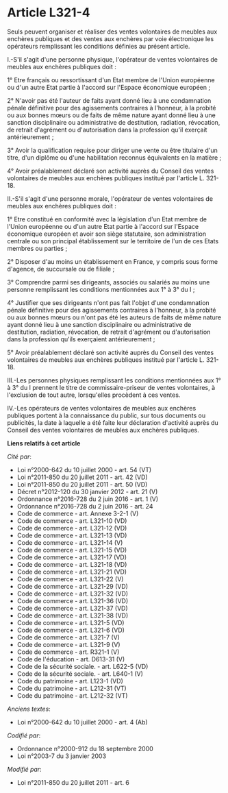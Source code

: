 # Article L321-4

Seuls peuvent organiser et réaliser des ventes volontaires de meubles aux enchères publiques et des ventes aux enchères par
voie électronique les opérateurs remplissant les conditions définies au présent article. 

I.-S'il s'agit d'une personne physique, l'opérateur de ventes volontaires de meubles aux enchères publiques doit : 

1° Etre français ou ressortissant d'un Etat membre de l'Union européenne ou d'un autre Etat partie à l'accord sur l'Espace
économique européen ; 

2° N'avoir pas été l'auteur de faits ayant donné lieu à une condamnation pénale définitive pour des agissements contraires à
l'honneur, à la probité ou aux bonnes mœurs ou de faits de même nature ayant donné lieu à une sanction disciplinaire ou
administrative de destitution, radiation, révocation, de retrait d'agrément ou d'autorisation dans la profession qu'il
exerçait antérieurement ; 

3° Avoir la qualification requise pour diriger une vente ou être titulaire d'un titre, d'un diplôme ou d'une habilitation
reconnus équivalents en la matière ; 

4° Avoir préalablement déclaré son activité auprès du Conseil des ventes volontaires de meubles aux enchères publiques
institué par l'article L. 321-18. 

II.-S'il s'agit d'une personne morale, l'opérateur de ventes volontaires de meubles aux enchères publiques doit : 

1° Etre constitué en conformité avec la législation d'un Etat membre de l'Union européenne ou d'un autre Etat partie à
l'accord sur l'Espace économique européen et avoir son siège statutaire, son administration centrale ou son principal
établissement sur le territoire de l'un de ces Etats membres ou parties ; 

2° Disposer d'au moins un établissement en France, y compris sous forme d'agence, de succursale ou de filiale ; 

3° Comprendre parmi ses dirigeants, associés ou salariés au moins une personne remplissant les conditions mentionnées aux 1°
à 3° du I ; 

4° Justifier que ses dirigeants n'ont pas fait l'objet d'une condamnation pénale définitive pour des agissements contraires à
l'honneur, à la probité ou aux bonnes mœurs ou n'ont pas été les auteurs de faits de même nature ayant donné lieu à une
sanction disciplinaire ou administrative de destitution, radiation, révocation, de retrait d'agrément ou d'autorisation dans
la profession qu'ils exerçaient antérieurement ; 

5° Avoir préalablement déclaré son activité auprès du Conseil des ventes volontaires de meubles aux enchères publiques
institué par l'article L. 321-18. 

III.-Les personnes physiques remplissant les conditions mentionnées aux 1° à 3° du I prennent le titre de commissaire-priseur
de ventes volontaires, à l'exclusion de tout autre, lorsqu'elles procèdent à ces ventes. 

IV.-Les opérateurs de ventes volontaires de meubles aux enchères publiques portent à la connaissance du public, sur tous
documents ou publicités, la date à laquelle a été faite leur déclaration d'activité auprès du Conseil des ventes volontaires
de meubles aux enchères publiques.

**Liens relatifs à cet article**

_Cité par_:

  - Loi n°2000-642 du 10 juillet 2000 - art. 54 (VT)
  - Loi n°2011-850 du 20 juillet 2011 - art. 42 (VD)
  - Loi n°2011-850 du 20 juillet 2011 - art. 50 (VD)
  - Décret n°2012-120 du 30 janvier 2012 - art. 21 (V)
  - Ordonnance n°2016-728 du 2 juin 2016 - art. 1 (V)
  - Ordonnance n°2016-728 du 2 juin 2016 - art. 24
  - Code de commerce - art. Annexe 3-2-1 (V)
  - Code de commerce - art. L321-10 (VD)
  - Code de commerce - art. L321-12 (VD)
  - Code de commerce - art. L321-13 (VD)
  - Code de commerce - art. L321-14 (V)
  - Code de commerce - art. L321-15 (VD)
  - Code de commerce - art. L321-17 (VD)
  - Code de commerce - art. L321-18 (VD)
  - Code de commerce - art. L321-21 (VD)
  - Code de commerce - art. L321-22 (V)
  - Code de commerce - art. L321-29 (VD)
  - Code de commerce - art. L321-32 (VD)
  - Code de commerce - art. L321-36 (VD)
  - Code de commerce - art. L321-37 (VD)
  - Code de commerce - art. L321-38 (VD)
  - Code de commerce - art. L321-5 (VD)
  - Code de commerce - art. L321-6 (VD)
  - Code de commerce - art. L321-7 (V)
  - Code de commerce - art. L321-9 (V)
  - Code de commerce - art. R321-1 (V)
  - Code de l'éducation - art. D613-31 (V)
  - Code de la sécurité sociale. - art. L622-5 (VD)
  - Code de la sécurité sociale. - art. L640-1 (V)
  - Code du patrimoine - art. L123-1 (VD)
  - Code du patrimoine - art. L212-31 (VT)
  - Code du patrimoine - art. L212-32 (VT)

_Anciens textes_:

  - Loi n°2000-642 du 10 juillet 2000 - art. 4 (Ab)

_Codifié par_:

  - Ordonnance n°2000-912 du 18 septembre 2000
  - Loi n°2003-7 du 3 janvier 2003

_Modifié par_:

  - Loi n°2011-850 du 20 juillet 2011 - art. 6
